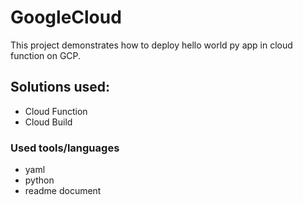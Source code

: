 # GoogleCloud

This project demonstrates how to deploy hello world py app in cloud function on GCP.

## Solutions used:
- Cloud Function
- Cloud Build

### Used tools/languages
- yaml
- python
- readme document
